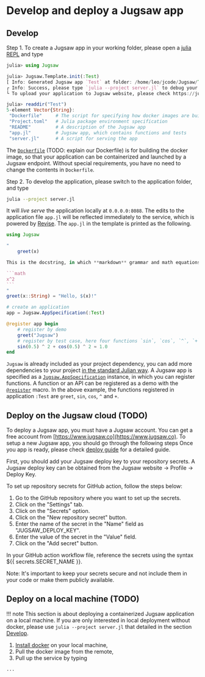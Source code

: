 # Develop and deploy a Jugsaw app

## Develop
Step 1. To create a Jugsaw app in your working folder, please open a [julia REPL](https://docs.julialang.org/en/v1/stdlib/REPL/) and type
```julia
julia> using Jugsaw

julia> Jugsaw.Template.init(:Test)
[ Info: Generated Jugsaw app `Test` at folder: /home/leo/jcode/Jugsaw/Test
┌ Info: Success, please type `julia --project server.jl` to debug your application locally.
└ To upload your application to Jugsaw website, please check https://jugsaw.github.io/Jugsaw/dev/developer

julia> readdir("Test")
5-element Vector{String}:
 "Dockerfile"     # The script for specifying how docker images are built
 "Project.toml"   # Julia package environment specification
 "README"         # A description of the Jugsaw app
 "app.jl"         # Jugsaw app, which contains functions and tests
 "server.jl"      # A script for serving the app
```
 
The [`Dockerfile`](https://docs.docker.com/develop/develop-images/dockerfile_best-practices/) (TODO: explain our Dockerfile) is for building the docker image, so that your application can be containerized and launched by a Jugsaw endpoint. Without special requirements, you have no need to change the contents in `Dockerfile`.

Step 2. To develop the application, please switch to the application folder, and type
```bash
julia --project server.jl
```
It will *live serve* the application locally at `0.0.0.0:8088`.
The edits to the application file `app.jl` will be reflected immediately to the service, which is powered by [Revise](https://github.com/timholy/Revise.jl).
The `app.jl` in the template is printed as the following.

~~~julia
using Jugsaw

"
    greet(x)

This is the docstring, in which **markdown** grammar and math equations are supported

```math
x^2
```
"
greet(x::String) = "Hello, $(x)!"

# create an application
app = Jugsaw.AppSpecification(:Test)

@register app begin
    # register by demo
    greet("Jugsaw")
    # register by test case, here four functions `sin`, `cos`, `^`, `+` are registered.
    sin(0.5) ^ 2 + cos(0.5) ^ 2 ≈ 1.0
end
~~~

`Jugsaw` is already included as your project dependency, you can add more dependencies to your project [in the standard Julian way](https://pkgdocs.julialang.org/v1/environments/).
A Jugsaw app is specified as a [`Jugsaw.AppSpecification`](@ref) instance, in which you can register functions.
A function or an API can be registered as a demo with the [`@register`](@ref) macro.
In the above example, the functions registered in application `:Test` are `greet`, `sin`, `cos`, `^` and `+`.

## Deploy on the Jugsaw cloud (TODO)
To deploy a Jugsaw app, you must have a Jugsaw account. You can get a free account from [https://www.jugsaw.co](https://www.jugsaw.co). To setup a new Jugsaw app, you should go through the following steps
Once you app is ready, please check [deploy guide](https://jugsaw.github.io/Jugsaw/dev/developer) for a detailed guide.

First, you should add your Jugsaw deploy key to your repository secrets.
A Jugsaw deploy key can be obtained from the Jugsaw website -> Profile -> Deploy Key.

To set up repository secrets for GitHub action, follow the steps below:

1. Go to the GitHub repository where you want to set up the secrets.
2. Click on the "Settings" tab.
3. Click on the "Secrets" option.
4. Click on the "New repository secret" button.
5. Enter the name of the secret in the "Name" field as "JUGSAW_DEPLOY_KEY".
6. Enter the value of the secret in the "Value" field.
7. Click on the "Add secret" button.

In your GitHub action workflow file, reference the secrets using the syntax ${{ secrets.SECRET_NAME }}.

Note: It's important to keep your secrets secure and not include them in your code or make them publicly available.

## Deploy on a local machine (TODO)
!!! note
    This section is about deploying a containerized Jugsaw application on a local machine.
    If you are only interested in local deployment without docker, please use `julia --project server.jl` that detailed in the section [Develop](@ref).

1. [Install docker](https://docs.docker.com/engine/install/) on your local machine,
2. Pull the docker image from the remote,
3. Pull up the service by typing
```bash
...
```